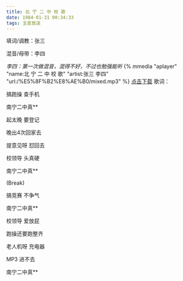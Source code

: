 ```yaml
---
title: 北 宁 二 中 校 歌
date: 1984-01-31 00:34:33
tags: 玉音放送
---
```


填词/调教：张三

混音/母带：李四

*李四：第一次做混音，混得不好，不过也勉强能听*
{% mmedia "aplayer" "name:北 宁 二 中 校 歌" "artist:张三 李四" "url:/%E5%8F%B2%E8%AE%B0/mixed.mp3" %}
<a href="/%E5%8F%B2%E8%AE%B0/mixed.mp3" download="北宁二中校歌.mp3">点击下载</a>
歌词：
<!--more-->
搞跑操 查手机

南宁二中真**

起太晚 要登记

晚出4次回家去

提意见呀 怼回去

校领导 头真硬

南宁二中真**

(Break)

搞竞赛 不争气

南宁二中真**

校领导 爱放屁

跑操还要跑整齐

老人机呀 充电器

MP3 进不去

南宁二中真**
